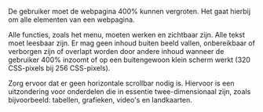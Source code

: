 <!-- @license CC0-1.0 -->

De gebruiker moet de webpagina 400% kunnen vergroten. Het gaat hierbij om alle elementen van een webpagina.

Alle functies, zoals het menu, moeten werken en zichtbaar zijn. Alle tekst moet leesbaar zijn. Er mag geen inhoud buiten beeld vallen, onbereikbaar of verborgen zijn of overlapt worden door andere inhoud wanneer de gebruiker 400% inzoomt of op een buitengewoon klein scherm werkt (320 CSS-pixels bij 256 CSS-pixels).

Zorg ervoor dat er geen horizontale scrollbar nodig is. Hiervoor is een uitzondering voor onderdelen die in essentie twee-dimensionaal zijn, zoals bijvoorbeeld: tabellen, grafieken, video's en landkaarten.
